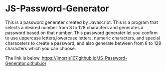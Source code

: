 # JS-Password-Generator
 This is a password generater created by Javascript.
 This is a program that selects a desired number from 8 to 128 characters and generates a password based on that number.
 This password generater let you confirm to use uppercase letters,lowercase letters, numeric characters, and special characeters to create a password, and also generate between from 8 to 128 characters which you can choose.
 
 The link is below.
 https://jmorris107.github.io/JS-Password-Generator.github.io/
